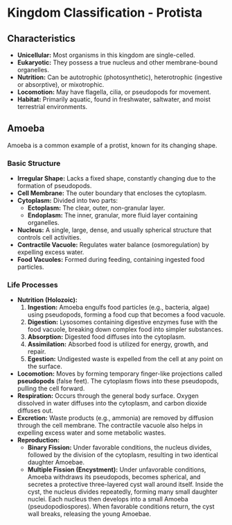 
# Kingdom Classification - Protista

## Characteristics

*   **Unicellular:** Most organisms in this kingdom are single-celled.
*   **Eukaryotic:** They possess a true nucleus and other membrane-bound organelles.
*   **Nutrition:** Can be autotrophic (photosynthetic), heterotrophic (ingestive or absorptive), or mixotrophic.
*   **Locomotion:** May have flagella, cilia, or pseudopods for movement.
*   **Habitat:** Primarily aquatic, found in freshwater, saltwater, and moist terrestrial environments.

## Amoeba

Amoeba is a common example of a protist, known for its changing shape.

### Basic Structure

*   **Irregular Shape:** Lacks a fixed shape, constantly changing due to the formation of pseudopods.
*   **Cell Membrane:** The outer boundary that encloses the cytoplasm.
*   **Cytoplasm:** Divided into two parts:
    *   **Ectoplasm:** The clear, outer, non-granular layer.
    *   **Endoplasm:** The inner, granular, more fluid layer containing organelles.
*   **Nucleus:** A single, large, dense, and usually spherical structure that controls cell activities.
*   **Contractile Vacuole:** Regulates water balance (osmoregulation) by expelling excess water.
*   **Food Vacuoles:** Formed during feeding, containing ingested food particles.

### Life Processes

*   **Nutrition (Holozoic):**
    1.  **Ingestion:** Amoeba engulfs food particles (e.g., bacteria, algae) using pseudopods, forming a food cup that becomes a food vacuole.
    2.  **Digestion:** Lysosomes containing digestive enzymes fuse with the food vacuole, breaking down complex food into simpler substances.
    3.  **Absorption:** Digested food diffuses into the cytoplasm.
    4.  **Assimilation:** Absorbed food is utilized for energy, growth, and repair.
    5.  **Egestion:** Undigested waste is expelled from the cell at any point on the surface.
*   **Locomotion:** Moves by forming temporary finger-like projections called **pseudopods** (false feet). The cytoplasm flows into these pseudopods, pulling the cell forward.
*   **Respiration:** Occurs through the general body surface. Oxygen dissolved in water diffuses into the cytoplasm, and carbon dioxide diffuses out.
*   **Excretion:** Waste products (e.g., ammonia) are removed by diffusion through the cell membrane. The contractile vacuole also helps in expelling excess water and some metabolic wastes.
*   **Reproduction:**
    *   **Binary Fission:** Under favorable conditions, the nucleus divides, followed by the division of the cytoplasm, resulting in two identical daughter Amoebae.
    *   **Multiple Fission (Encystment):** Under unfavorable conditions, Amoeba withdraws its pseudopods, becomes spherical, and secretes a protective three-layered cyst wall around itself. Inside the cyst, the nucleus divides repeatedly, forming many small daughter nuclei. Each nucleus then develops into a small Amoeba (pseudopodiospores). When favorable conditions return, the cyst wall breaks, releasing the young Amoebae.
